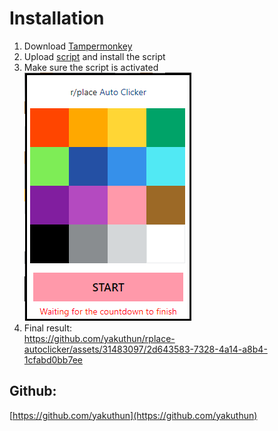 # Installation

1. Download [Tampermonkey](https://chrome.google.com/webstore/detail/tampermonkey/dhdgffkkebhmkfjojejmpbldmpobfkfo)
2. Upload [script](https://github.com/yakuthun/) and install the script
3. Make sure the script is activated <br> ![plot](./assets/script.png) 
4. Final result: <br> https://github.com/yakuthun/rplace-autoclicker/assets/31483097/2d643583-7328-4a14-a8b4-1cfabd0bb7ee <br>

## Github: 

[https://github.com/yakuthun](https://github.com/yakuthun)



